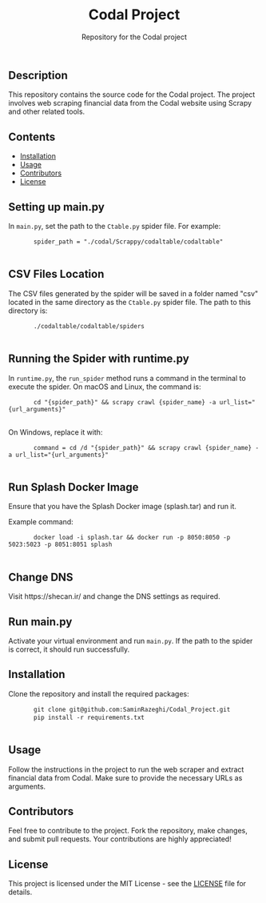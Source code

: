 <!DOCTYPE html>
<html lang="en">
<head>
  <meta charset="UTF-8">
  <meta name="viewport" content="width=device-width, initial-scale=1.0">
</head>
<body>

  <header>
    <h1>Codal Project</h1>
    <p>Repository for the Codal project</p>
  </header>

  <section id="description">
    <h2>Description</h2>
    <p>This repository contains the source code for the Codal project. The project involves web scraping financial data from the Codal website using Scrapy and other related tools.</p>
  </section>

  <section id="contents">
    <h2>Contents</h2>
    <ul>
      <li><a href="#installation">Installation</a></li>
      <li><a href="#usage">Usage</a></li>
      <li><a href="#contributors">Contributors</a></li>
      <li><a href="#license">License</a></li>
    </ul>
  </section>

  <section id="main-py-setup">
    <h2>Setting up main.py</h2>
    <p>In <code>main.py</code>, set the path to the <code>Ctable.py</code> spider file. For example:</p>
    <pre>
      <code>spider_path = "./codal/Scrappy/codaltable/codaltable"</code>
    </pre>
  </section>

  <section id="csv-files-location">
    <h2>CSV Files Location</h2>
    <p>The CSV files generated by the spider will be saved in a folder named "csv" located in the same directory as the <code>Ctable.py</code> spider file. The path to this directory is:</p>
    <pre>
      <code>./codaltable/codaltable/spiders</code>
    </pre>
  </section>

  <section id="runtime-py-command">
    <h2>Running the Spider with runtime.py</h2>
    <p>In <code>runtime.py</code>, the <code>run_spider</code> method runs a command in the terminal to execute the spider. On macOS and Linux, the command is:</p>
    <pre>
      <code>cd "{spider_path}" && scrapy crawl {spider_name} -a url_list="{url_arguments}"</code>
    </pre>
    <p>On Windows, replace it with:</p>
    <pre>
      <code>command = cd /d "{spider_path}" && scrapy crawl {spider_name} -a url_list="{url_arguments}"</code>
    </pre>
  </section>

  <section id="splash-docker">
    <h2>Run Splash Docker Image</h2>
    <p>Ensure that you have the Splash Docker image (splash.tar) and run it.</p>
    <p>Example command:</p>
    <pre>
      <code>docker load -i splash.tar && docker run -p 8050:8050 -p 5023:5023 -p 8051:8051 splash</code>
    </pre>
  </section>

  <section id="change-dns">
    <h2>Change DNS</h2>
    <p>Visit https://shecan.ir/ and change the DNS settings as required.</p>
  </section>

  <section id="run-main-py">
    <h2>Run main.py</h2>
    <p>Activate your virtual environment and run <code>main.py</code>. If the path to the spider is correct, it should run successfully.</p>
  </section>

  <section id="installation">
    <h2>Installation</h2>
    <p>Clone the repository and install the required packages:</p>
    <pre>
      <code>git clone git@github.com:SaminRazeghi/Codal_Project.git</code>
      <code>pip install -r requirements.txt</code>
    </pre>
  </section>

  <section id="usage">
    <h2>Usage</h2>
    <p>Follow the instructions in the project to run the web scraper and extract financial data from Codal. Make sure to provide the necessary URLs as arguments.</p>
  </section>

  <section id="contributors">
    <h2>Contributors</h2>
    <p>Feel free to contribute to the project. Fork the repository, make changes, and submit pull requests. Your contributions are highly appreciated!</p>
  </section>

  <section id="license">
    <h2>License</h2>
    <p>This project is licensed under the MIT License - see the <a href="LICENSE">LICENSE</a> file for details.</p>
  </section>

</body>
</html>
